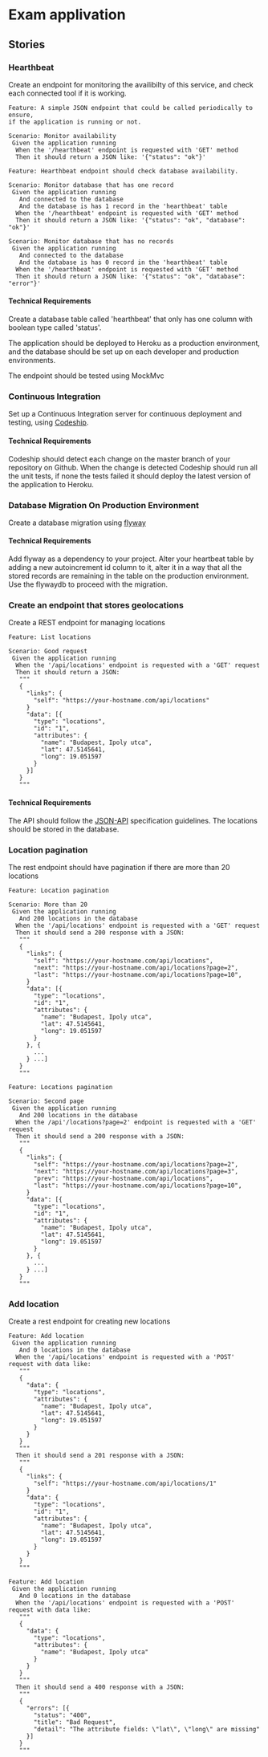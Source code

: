 # Exam applivation

## Stories

### Hearthbeat

Create an endpoint for monitoring the availibilty of this service, and check
each connected tool if it is working.

```gherkin
Feature: A simple JSON endpoint that could be called periodically to ensure,
if the application is running or not.

Scenario: Monitor availability
 Given the application running
  When the '/hearthbeat' endpoint is requested with 'GET' method
  Then it should return a JSON like: '{"status": "ok"}'
```

```gherkin
Feature: Hearthbeat endpoint should check database availability.

Scenario: Monitor database that has one record
 Given the application running
   And connected to the database
   And the database is has 1 record in the 'hearthbeat' table
  When the '/hearthbeat' endpoint is requested with 'GET' method
  Then it should return a JSON like: '{"status": "ok", "database": "ok"}'

Scenario: Monitor database that has no records
 Given the application running
   And connected to the database
   And the database is has 0 record in the 'hearthbeat' table
  When the '/hearthbeat' endpoint is requested with 'GET' method
  Then it should return a JSON like: '{"status": "ok", "database": "error"}'
```

#### Technical Requirements

Create a database table called 'hearthbeat' that only has one column with
boolean type called 'status'.

The application should be deployed to Heroku as a production environment,
and the database should be set up on each developer and production environments.

The endpoint should be tested using MockMvc

### Continuous Integration

Set up a Continuous Integration server for continuous deployment and testing,
using [Codeship](https://codeship.com/).

#### Technical Requirements

Codeship should detect each change on the master branch of your repository on Github.
When the change is detected Codeship should run all the unit tests, if none the tests
failed it should deploy the latest version of the application to Heroku.

### Database Migration On Production Environment

Create a database migration using [flyway](https://flywaydb.org/getstarted/)

#### Technical Requirements

Add flyway as a dependency to your project. Alter your heartbeat table by adding
a new autoincrement id column to it,
alter it in a way that all the stored records are remaining in the table on 
the production environment. Use the flywaydb to proceed with the migration.

### Create an endpoint that stores geolocations

Create a REST endpoint for managing locations

```gherkin
Feature: List locations

Scenario: Good request
 Given the application running
  When the '/api/locations' endpoint is requested with a 'GET' request
  Then it should return a JSON:
   """
   {
     "links": {
       "self": "https://your-hostname.com/api/locations"
     }
     "data": [{
       "type": "locations",
       "id": "1",
       "attributes": {
         "name": "Budapest, Ipoly utca",
         "lat": 47.5145641,
         "long": 19.051597
       }
     }]
   } 
   """
```

#### Technical Requirements

The API should follow the [JSON-API](http://jsonapi.org/) specification guidelines.
The locations should be stored in the database.

### Location pagination

The rest endpoint should have pagination if there are more than 20 locations

```gherkin
Feature: Location pagination

Scenario: More than 20
 Given the application running
   And 200 locations in the database
  When the '/api/locations' endpoint is requested with a 'GET' request
  Then it should send a 200 response with a JSON:
   """
   {
     "links": {
       "self": "https://your-hostname.com/api/locations",
       "next": "https://your-hostname.com/api/locations?page=2",
       "last": "https://your-hostname.com/api/locations?page=10",
     }
     "data": [{
       "type": "locations",
       "id": "1",
       "attributes": {
         "name": "Budapest, Ipoly utca",
         "lat": 47.5145641,
         "long": 19.051597
       }
     }, {
       ...
     } ...]
   }
   """
```

```gherkin
Feature: Locations pagination

Scenario: Second page
 Given the application running
   And 200 locations in the database
  When the /api'/locations?page=2' endpoint is requested with a 'GET' request
  Then it should send a 200 response with a JSON:
   """
   {
     "links": {
       "self": "https://your-hostname.com/api/locations?page=2",
       "next": "https://your-hostname.com/api/locations?page=3",
       "prev": "https://your-hostname.com/api/locations",
       "last": "https://your-hostname.com/api/locations?page=10",
     }
     "data": [{
       "type": "locations",
       "id": "1",
       "attributes": {
         "name": "Budapest, Ipoly utca",
         "lat": 47.5145641,
         "long": 19.051597
       }
     }, {
       ...
     } ...]
   }
   """
```

### Add location

Create a rest endpoint for creating new locations

```gherkin
Feature: Add location
 Given the application running
   And 0 locations in the database
  When the '/api/locations' endpoint is requested with a 'POST' request with data like:
   """
   {
     "data": {
       "type": "locations",
       "attributes": {
         "name": "Budapest, Ipoly utca",
         "lat": 47.5145641,
         "long": 19.051597
       }
     }
   }
   """
  Then it should send a 201 response with a JSON:
   """
   {
     "links": {
       "self": "https://your-hostname.com/api/locations/1"
     }
     "data": {
       "type": "locations",
       "id": "1",
       "attributes": {
         "name": "Budapest, Ipoly utca",
         "lat": 47.5145641,
         "long": 19.051597
       }
     }
   }
   """

Feature: Add location
 Given the application running
   And 0 locations in the database
  When the '/api/locations' endpoint is requested with a 'POST' request with data like:
   """
   {
     "data": {
       "type": "locations",
       "attributes": {
         "name": "Budapest, Ipoly utca"
       }
     }
   }
   """
  Then it should send a 400 response with a JSON:
   """
   {
     "errors": [{
       "status": "400",
       "title": "Bad Request",
       "detail": "The attribute fields: \"lat\", \"long\" are missing"
     }]
   }
   """
```





